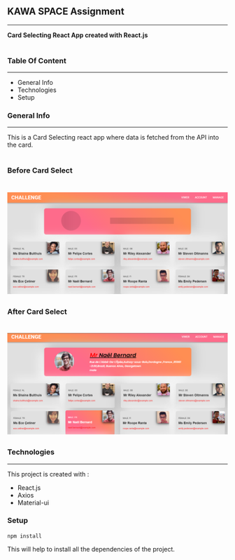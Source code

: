 ## **KAWA SPACE Assignment**
<hr>

**Card Selecting React App created with React.js**
<br>
<br>

### Table Of Content
<hr>

* General Info
* Technologies
* Setup


### General Info 
<hr>
 This is a Card Selecting react app where  data is fetched from the  API into the card.
 <br>
<br>

### Before Card Select
# ![KawaSpaceAssignment](public/Images/First.png)


### After Card Select
# ![KawaSpaceAssignment](public/Images/second.png)

 ### Technologies
 <hr>
 This project is created with :

 * React.js
 * Axios 
 * Material-ui

### Setup
```
npm install
```
This will help to install all the dependencies of the project.

